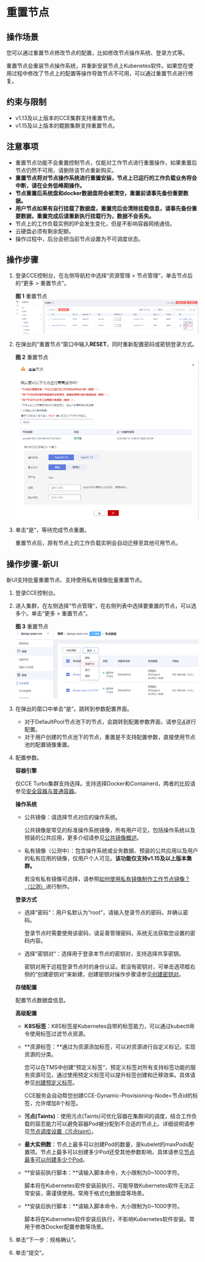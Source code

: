 # 重置节点<a name="cce_01_0003"></a>

## 操作场景<a name="section87051629113714"></a>

您可以通过重置节点修改节点的配置，比如修改节点操作系统、登录方式等。

重置节点会重装节点操作系统，并重新安装节点上Kubenetes软件。如果您在使用过程中修改了节点上的配置等操作导致节点不可用，可以通过重置节点进行修复。

## 约束与限制<a name="section0339185914138"></a>

-   v1.13及以上版本的CCE集群支持重置节点。
-   v1.15及以上版本的鲲鹏集群支持重置节点。

## 注意事项<a name="section83421713122615"></a>

-   重置节点功能不会重置控制节点，仅能对工作节点进行重置操作，如果重置后节点仍然不可用，请删除该节点重新购买。
-   **重置节点将对节点操作系统进行重置安装，节点上已运行的工作负载业务将会中断，请在业务低峰期操作。**
-   **节点重置后系统盘和docker数据盘将会被清空，重置前请事先备份重要数据。**
-   **用户节点如果有自行挂载了数据盘，重置完后会清除挂载信息，请事先备份重要数据，重置完成后请重新执行挂载行为，数据不会丢失。**
-   节点上的工作负载实例的IP会发生变化，但是不影响容器网络通信。
-   云硬盘必须有剩余配额。
-   操作过程中，后台会把当前节点设置为不可调度状态。

## 操作步骤<a name="section144215001311"></a>

1.  登录CCE控制台，在左侧导航栏中选择“资源管理 \> 节点管理“，单击节点后的“更多 \> 重置节点“。

    **图 1**  重置节点<a name="fig11430133319362"></a>  
    ![](figures/重置节点.png "重置节点")

2.  在弹出的“重置节点“窗口中输入**RESET**，同时重新配置密码或密钥登录方式。

    **图 2**  重置节点<a name="fig114542172619"></a>  
    ![](figures/重置节点-5.png "重置节点-5")

3.  单击“是“，等待完成节点重置。

    重置节点后，原有节点上的工作负载实例会自动迁移至其他可用节点。


## 操作步骤-新UI<a name="section13505122310576"></a>

新UI支持批量重置节点、支持使用私有镜像批量重置节点。

1.  登录CCE控制台。
2.  进入集群，在左侧选择“节点管理“，在右侧列表中选择要重置的节点，可以选多个。单击“更多 \> 重置节点“。

    **图 3**  重置节点<a name="fig10468721512"></a>  
    ![](figures/重置节点-6.png "重置节点-6")

3.  在弹出的窗口中单击“是“。跳转到参数配置界面。
    -   对于DefaultPool节点池下的节点，会跳转到配置参数界面，请参见[4](#li154411637155214)进行配置。
    -   对于用户创建的节点池下的节点，重置是不支持配置参数，直接使用节点池的配置镜像重置。

4.  <a name="li154411637155214"></a>配置参数。

    **容器引擎**

    仅CCE Turbo集群支持选择。支持选择Docker和Containerd，两者的比较请参见[安全容器与普通容器](节点概述.md#section7201124294111)。

    **操作系统**

    -   公共镜像：请选择节点对应的操作系统。

        公共镜像是常见的标准操作系统镜像，所有用户可见，包括操作系统以及预装的公共应用，更多介绍请参见[公共镜像概述](https://support.huaweicloud.com/productdesc-ecs/ecs_01_0049.html)。

    -   私有镜像（公测中）：包含操作系统或业务数据、预装的公共应用以及用户的私有应用的镜像，仅用户个人可见。**该功能仅支持v1.15及以上版本集群。**

        若没有私有镜像可选择，请参照[如何使用私有镜像制作工作节点镜像？（公测）](https://support.huaweicloud.com/bestpractice-cce/cce_bestpractice_00026.html)进行制作。

    **登录方式**

    -   选择“密码“：用户名默认为“root”，请输入登录节点的密码，并确认密码。

        登录节点时需要使用该密码，请妥善管理密码，系统无法获取您设置的密码内容。

    -   选择“密钥对“：选择用于登录本节点的密钥对，支持选择共享密钥。

        密钥对用于远程登录节点时的身份认证。若没有密钥对，可单击选项框右侧的“创建密钥对”来新建，创建密钥对操作步骤请参见[创建密钥对](https://support.huaweicloud.com/usermanual-ecs/zh-cn_topic_0014250631.html)。

    **存储配置**

    配置节点数据盘信息。

    **高级配置**

    -   **K8S标签**：K8S标签是Kubernetes自带的标签能力，可以通过kubectl命令使用标签过滤节点资源。
    -   **资源标签：**通过为资源添加标签，可以对资源进行自定义标记，实现资源的分类。

        您可以在TMS中创建“预定义标签“，预定义标签对所有支持标签功能的服务资源可见，通过使用预定义标签可以提升标签创建和迁移效率。具体请参见[创建预定义标签](https://support.huaweicloud.com/usermanual-tms/zh-cn_topic_0144368884.html)。

        CCE服务会自动帮您创建CCE-Dynamic-Provisioning-Node=节点id的标签，允许增加8个标签。

    -   **污点\(Taints\)**：使用污点\(Taints\)可优化容器在集群间的调度，结合工作负载的容忍能力可以避免容器Pod被分配到不合适的节点上。详细说明请参见[节点调度设置（污点taint）](节点调度设置（污点taint）.md)。
    -   **最大实例数**：节点上最多可以创建Pod的数量，是kubelet的maxPods配置项。节点上最多可以创建多少Pod还受其他参数影响，具体请参见[节点最多可以创建多少个Pod](节点最多可以创建多少个Pod.md)。
    -   **安装前执行脚本：**请输入脚本命令，大小限制为0\~1000字符。

        脚本将在Kubernetes软件安装前执行，可能导致Kubernetes软件无法正常安装，需谨慎使用。常用于格式化数据盘等场景。

    -   **安装后执行脚本：**请输入脚本命令，大小限制为0\~1000字符。

        脚本将在Kubernetes软件安装后执行，不影响Kubernetes软件安装。常用于修改Docker配置参数等场景。

5.  单击“下一步：规格确认“。
6.  单击“提交“。

